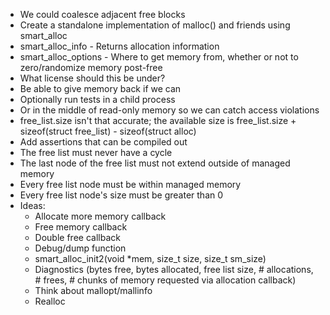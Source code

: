   * We could coalesce adjacent free blocks
  * Create a standalone implementation of malloc() and friends using smart\_alloc
  * smart\_alloc\_info - Returns allocation information
  * smart\_alloc\_options - Where to get memory from, whether or not to zero/randomize memory post-free
  * What license should this be under?
  * Be able to give memory back if we can
  * Optionally run tests in a child process
   * Or in the middle of read-only memory so we can catch access violations
  * free\_list.size isn't that accurate; the available size is free\_list.size + sizeof(struct free\_list) - sizeof(struct alloc)
  * Add assertions that can be compiled out
   * The free list must never have a cycle
   * The last node of the free list must not extend outside of managed memory
   * Every free list node must be within managed memory
   * Every free list node's size must be greater than 0
  * Ideas:
    * Allocate more memory callback
    * Free memory callback
    * Double free callback
    * Debug/dump function
    * smart_alloc_init2(void *mem, size_t size, size_t sm_size)
    * Diagnostics (bytes free, bytes allocated, free list size, # allocations, # frees, # chunks of memory requested via allocation callback)
    * Think about mallopt/mallinfo
    * Realloc
